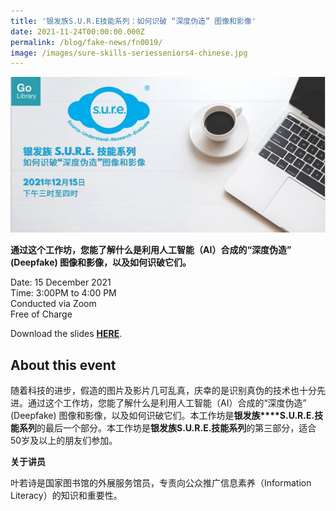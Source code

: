 ```yaml
---
title: '银发族S.U.R.E技能系列：如何识破 “深度伪造” 图像和影像'
date: 2021-11-24T00:00:00.000Z
permalink: /blog/fake-news/fn0019/
image: /images/sure-skills-seriesseniors4-chinese.jpg
---
```


![](/images/sure-skills-seriesseniors4-chinese.jpg)

**通过这个工作坊，您能了解什么是利用人工智能（AI）合成的“深度伪造” (Deepfake) 图像和影像，以及如何识破它们。**

Date: 15 December 2021 <br>Time: 3:00PM to 4:00 PM<br>Conducted via Zoom<br>Free of Charge

Download the slides **[HERE](https://go.gov.sg/nlb-sure-15dec2021-slides)**.

## About this event

随着科技的进步，假造的图片及影片几可乱真，庆幸的是识别真伪的技术也十分先进。通过这个工作坊，您能了解什么是利用人工智能（AI）合成的“深度伪造” (Deepfake) 图像和影像，以及如何识破它们。本工作坊是**银发族****S.U.R.E.技能系列**的最后一个部分。本工作坊是**银发族S.U.R.E.技能系列**的第三部分，适合50岁及以上的朋友们参加。

**关于讲员**

叶若诗是国家图书馆的外展服务馆员，专责向公众推广信息素养（Information Literacy）的知识和重要性。